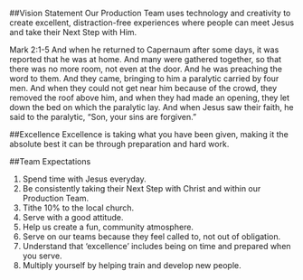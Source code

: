 ##Vision Statement
Our Production Team uses technology and creativity to create excellent, distraction-free experiences where people can meet Jesus and take their Next Step with Him.

Mark 2:1-5
And when he returned to Capernaum after some days, it was reported that he was at home. And many were gathered together, so that there was no more room, not even at the door. And he was preaching the word to them. And they came, bringing to him a paralytic carried by four men. And when they could not get near him because of the crowd, they removed the roof above him, and when they had made an opening, they let down the bed on which the paralytic lay. And when Jesus saw their faith, he said to the paralytic, “Son, your sins are forgiven.”

##Excellence
Excellence is taking what you have been given, making it the absolute best it can be through preparation and hard work.

##Team Expectations
1. Spend time with Jesus everyday.
2. Be consistently taking their Next Step with Christ and within our Production Team.
3. Tithe 10% to the local church.
4. Serve with a good attitude.
5. Help us create a fun, community atmosphere. 
6. Serve on our teams because they feel called to, not out of obligation.
7. Understand that ‘excellence’ includes being on time and prepared when you serve.
8. Multiply yourself by helping train and develop new people.

